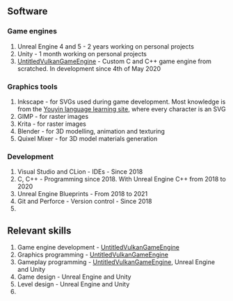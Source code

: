 ## Software
### Game engines
1. Unreal Engine 4 and 5 - 2 years working on personal projects
1. Unity - 1 month working on personal projects
1. [UntitledVulkanGameEngine](https://github.com/MadLadSquad/UntitledVulkanGameEngine) - 
Custom C and C++ game engine from scratched. In development since 4th of May 2020

### Graphics tools
1. Inkscape - for SVGs used during game development. Most knowledge is from the 
[Youyin language learning site](https://youyin.madladsquad.com), where every character is an SVG
1. GIMP - for raster images
1. Krita - for raster images
1. Blender - for 3D modelling, animation and texturing
1. Quixel Mixer - for 3D model materials generation

### Development
1. Visual Studio and CLion - IDEs - Since 2018
1. C, C++ - Programming since 2018. With Unreal Engine C++ from 2018 to 2020
1. Unreal Engine Blueprints -  From 2018 to 2021
1. Git and Perforce - Version control - Since 2018
1. 

## Relevant skills
1. Game engine development - [UntitledVulkanGameEngine](https://github.com/MadLadSquad/UntitledVulkanGameEngine)
1. Graphics programming - [UntitledVulkanGameEngine](https://github.com/MadLadSquad/UntitledVulkanGameEngine)
1. Gameplay programming - [UntitledVulkanGameEngine](https://github.com/MadLadSquad/UntitledVulkanGameEngine), Unreal Engine and
Unity
1. Game design - Unreal Engine and Unity
1. Level design - Unreal Engine and Unity
1. 
